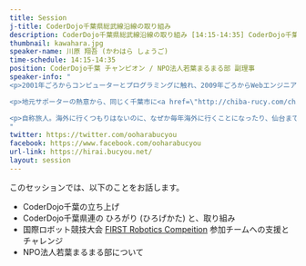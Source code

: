 ```yaml
---
title: Session
j-title: CoderDojo千葉県総武線沿線の取り組み
description: CoderDojo千葉県総武線沿線の取り組み [14:15-14:35] CoderDojo千葉の主宰および、NPO法人若葉まるまる部副理事。2013年の8月から、CoderDojoを開催し、ひょんなことから千葉県の総武線沿線にどんどん広がっていくDojo仲間たちと、その取組についてお話します。
thumbnail: kawahara.jpg
speaker-name: 川原 翔吾 (かわはら しょうご)
time-schedule: 14:15-14:35
position: CoderDojo千葉 チャンピオン / NPO法人若葉まるまる部 副理事
speaker-info: "
<p>2001年ごろからコンピューターとプログラミングに触れ、2009年ごろからWebエンジニアとして働きはじめる。子どもの頃に、「誰にコンピューターについて聞けばいいか全くわからなかったのが悔しかった。」という経験から、2013年に馴染みのあった千葉市で <a href=\"https://chiba.coderdojo.chiba.jp/\" target=\"_blank\">CoderDojo千葉</a>を開始。</p>

<p>地元サポーターの熱意から、同じく千葉市に<a href=\"http://chiba-rucy.com/chibaooclub/wakabaooclub/wakaba-programming\" target=\"_blank\">CoderDojo若葉みつわ台</a>の設立支援を行い、若葉みつわ台は千葉県総武線沿線にDojoを広げるためのハブとして機能しだす。</p>

<p>自称旅人。海外に行くつもりはないのに、なぜか毎年海外に行くことになったり、仙台までテクノロジー縛りをして徒歩で歩いたりするのが趣味。</p>
"
twitter: https://twitter.com/ooharabucyou
facebook: https://www.facebook.com/ooharabucyou
url-link: https://hirai.bucyou.net/
layout: session
---
```


<p>このセッションでは、以下のことをお話します。</p>

<ul>
<li>CoderDojo千葉の立ち上げ</li>
<li>CoderDojo千葉県連の ひろがり (ひろげかた) と、取り組み</li>
<li>国際ロボット競技大会 <a href="https://www.firstinspires.org/" target="_blank">FIRST Robotics Compeition</a> 参加チームへの支援とチャレンジ</li>
<li>NPO法人若葉まるまる部について</li>
</ul>

